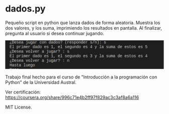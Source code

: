 # dados.py
Pequeño script en python que lanza dados de forma aleatoria. Muestra los dos valores, y los suma, imprimiendo los resultados en pantalla.
Al finalizar, pregunta al usuario si desea continuar jugando.

<img src="https://github.com/acroooo/dados.py/blob/master/example.png" alt="example photo"/>


Trabajo final hecho para el curso de "Introducción a la programación con Python" de la Universidad Austral.

Ver certificación: https://coursera.org/share/996c71e4b2ff97f829ac3c3af8a6a116

MIT License.

